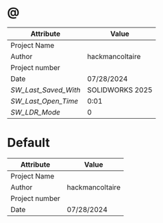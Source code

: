 # @
| Attribute | Value |
| ---  | ---     |
| Project Name |  |
| Author | hackmancoltaire |
| Project number |  |
| Date | 07/28/2024 |
| _SW_Last_Saved_With_ | SOLIDWORKS 2025 |
| _SW_Last_Open_Time_ | 0:01 |
| _SW_LDR_Mode_ | 0 |
# Default
| Attribute | Value |
| ---  | ---     |
| Project Name |  |
| Author | hackmancoltaire |
| Project number |  |
| Date | 07/28/2024 |

